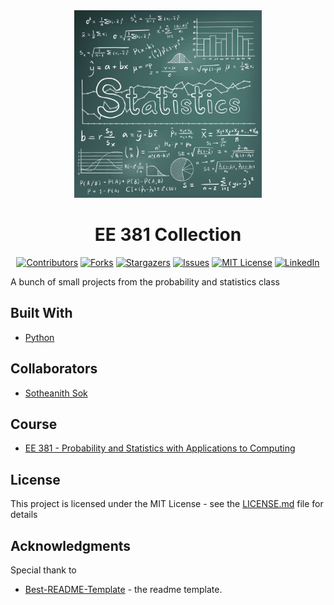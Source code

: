 <!-- Readme Start here -->

<!-- Load logo from readme/logo.jpg -->
<div align="center">
  <img src="readme/logo.jpg" width=300 alt="logo" />
</div>


<!-- Title -->
<h1 align="center" style="border: none">
EE 381 Collection
</h1>


<!-- Shield IO - very nice icons -->
<div align="center">

[![Contributors][contributors_shield]][contributors_url]
[![Forks][forks_shield]][forks_url]
[![Stargazers][stars_shield]][stars_url]
[![Issues][issues_shield]][issues_url]
[![MIT License][license_shield]][license_url]
[![LinkedIn][linkedin_shield]][linkedin_url]

</div>


<!-- Description -->
A bunch of small projects from the probability and statistics class

<!-- Include your major tools and frameworks -->
## Built With
- [Python]


<!-- Collaborators information -->
## Collaborators
- [Sotheanith Sok]

## Course
- [EE 381 - Probability and Statistics with Applications to Computing]


<!-- License -->
## License
This project is licensed under the MIT License - see the [LICENSE.md][license_url] file for details


<!-- Shoutout to other projects, plugin, or minor tools -->
## Acknowledgments
Special thank to
- [Best-README-Template] - the readme template.


<!-- References -->
<!-- Shield Icons-->
[contributors_shield]: https://img.shields.io/github/contributors/sotheanithsok/EE-381-Collection.svg?style=for-the-badge
[forks_shield]: https://img.shields.io/github/forks/sotheanithsok/EE-381-Collection.svg?style=for-the-badge
[stars_shield]: https://img.shields.io/github/stars/sotheanithsok/EE-381-Collection.svg?style=for-the-badge
[issues_shield]: https://img.shields.io/github/issues/sotheanithsok/EE-381-Collection.svg?style=for-the-badge
[license_shield]: https://img.shields.io/github/license/sotheanithsok/EE-381-Collection.svg?style=for-the-badge
[linkedin_shield]: https://img.shields.io/badge/-LinkedIn-black.svg?style=for-the-badge&logo=linkedin&colorB=555

<!-- Shield URLs -->
[contributors_url]: https://github.com/sotheanithsok/EE-381-Collection/graphs/contributors
[forks_url]: https://github.com/sotheanithsok/EE-381-Collection/network/members
[stars_url]: https://github.com/sotheanithsok/EE-381-Collection/stargazers
[issues_url]: https://github.com/sotheanithsok/EE-381-Collection/issues
[license_url]: https://github.com/sotheanithsok/EE-381-Collection/blob/master/LICENSE
[linkedin_url]: https://www.linkedin.com/in/sotheanith-sok-969ab0b3/

<!-- Other links -->
[Sotheanith Sok]: https://github.com/sotheanithsok
[Best-README-Template]: https://github.com/othneildrew/Best-README-Template

[EE 381 - Probability and Statistics with Applications to Computing]: http://catalog.csulb.edu/preview_course_nopop.php?catoid=5&coid=40854
[Python]: https://www.python.org/


